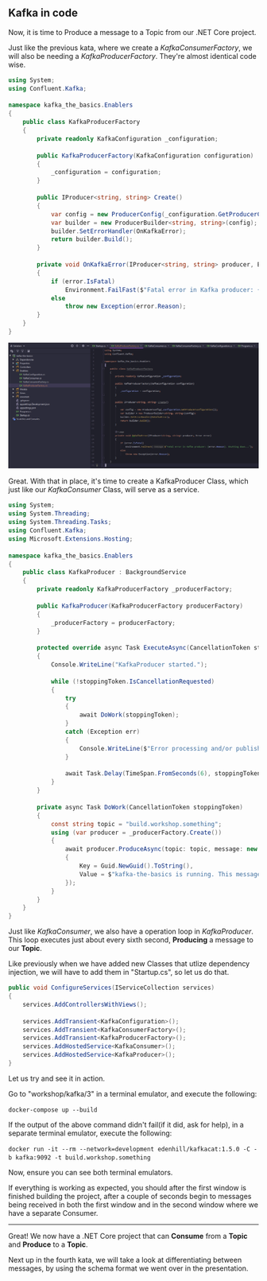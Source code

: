 ## Kafka in code

Now, it is time to Produce a message to a Topic from our .NET Core project.

Just like the previous kata, where we create a *KafkaConsumerFactory*, we will also be needing a *KafkaProducerFactory*. They're almost identical code wise.

```c#
using System;
using Confluent.Kafka;

namespace kafka_the_basics.Enablers
{
    public class KafkaProducerFactory
    {
        private readonly KafkaConfiguration _configuration;

        public KafkaProducerFactory(KafkaConfiguration configuration)
        {
            _configuration = configuration;
        }

        public IProducer<string, string> Create()
        {
            var config = new ProducerConfig(_configuration.GetProducerConfiguration());
            var builder = new ProducerBuilder<string, string>(config);
            builder.SetErrorHandler(OnKafkaError);
            return builder.Build();
        }
        
        private void OnKafkaError(IProducer<string, string> producer, Error error)
        {
            if (error.IsFatal)
                Environment.FailFast($"Fatal error in Kafka producer: {error.Reason}. Shutting down...");
            else
                throw new Exception(error.Reason);
        }
    }
}
```

![](img/01.png)

Great. With that in place, it's time to create a KafkaProducer Class, which just like our  *KafkaConsumer* Class, will serve as a service.

```c#
using System;
using System.Threading;
using System.Threading.Tasks;
using Confluent.Kafka;
using Microsoft.Extensions.Hosting;

namespace kafka_the_basics.Enablers
{
    public class KafkaProducer : BackgroundService
    {
        private readonly KafkaProducerFactory _producerFactory;

        public KafkaProducer(KafkaProducerFactory producerFactory)
        {
            _producerFactory = producerFactory;
        }

        protected override async Task ExecuteAsync(CancellationToken stoppingToken)
        {
            Console.WriteLine("KafkaProducer started.");

            while (!stoppingToken.IsCancellationRequested)
            {
                try
                {
                    await DoWork(stoppingToken);
                }
                catch (Exception err)
                {
                    Console.WriteLine($"Error processing and/or publishing messages to Kafka.");
                }

                await Task.Delay(TimeSpan.FromSeconds(6), stoppingToken);
            }
        }

        private async Task DoWork(CancellationToken stoppingToken)
        {
            const string topic = "build.workshop.something";
            using (var producer = _producerFactory.Create())
            {
                await producer.ProduceAsync(topic: topic, message: new Message<string, string>()
                {
                    Key = Guid.NewGuid().ToString(),
                    Value = $"kafka-the-basics is running. This message ID is {Guid.NewGuid().ToString()}"
                });
            }
        }
    }
}
``` 

Just like *KafkaConsumer*, we also have a operation loop in *KafkaProducer*. This loop executes just about every sixth second, **Producing** a message to our **Topic**.

Like previously when we have added new Classes that utlize dependency injection, we will have to add them in "Startup.cs", so let us do that.

```c#
public void ConfigureServices(IServiceCollection services)
{
    services.AddControllersWithViews();

    services.AddTransient<KafkaConfiguration>();
    services.AddTransient<KafkaConsumerFactory>();
    services.AddTransient<KafkaProducerFactory>();
    services.AddHostedService<KafkaConsumer>();
    services.AddHostedService<KafkaProducer>();
}
```


Let us try and see it in action.

Go to "workshop/kafka/3" in a terminal emulator, and execute the following:

`docker-compose up --build`

If the output of the above command didn't fail(if it did, ask for help), in a separate terminal emulator, execute the following:

`docker run -it --rm --network=development edenhill/kafkacat:1.5.0 -C -b kafka:9092 -t build.workshop.something`

Now, ensure you can see both terminal emulators. 

If everything is working as expected, you should after the first window is finished building the project, after a couple of seconds begin to messages being received in both the first window and in the second window where we have a separate Consumer.


---
Great! We now have a .NET Core project that can **Consume** from a **Topic** and **Produce** to a **Topic**.

Next up in the fourth kata, we will take a look at differentiating between messages, by using the schema format we went over in the presentation.